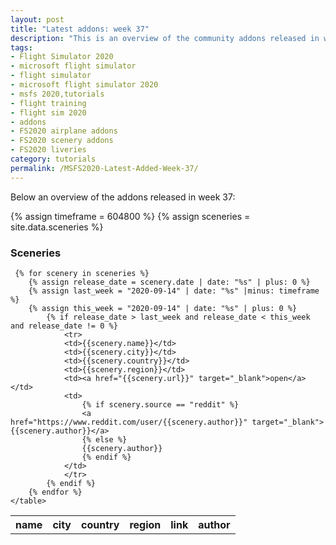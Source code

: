 ```yaml
---
layout: post
title: "Latest addons: week 37"
description: "This is an overview of the community addons released in week 37 for Flight Simulator 2020"
tags:
- Flight Simulator 2020
- microsoft flight simulator
- flight simulator
- microsoft flight simulator 2020
- msfs 2020,tutorials
- flight training
- flight sim 2020
- addons
- FS2020 airplane addons
- FS2020 scenery addons
- FS2020 liveries
category: tutorials
permalink: /MSFS2020-Latest-Added-Week-37/
---
```


Below an overview of the addons released in week 37:

 
{% assign timeframe = 604800 %}
{% assign sceneries = site.data.sceneries %}

<h3>Sceneries</h3>
<table>
    <tr>
        <th>name</th>
        <th>city</th>
        <th>country</th>
        <th>region</th>
        <th>link</th>
        <th>author</th>       
    </tr>

     {% for scenery in sceneries %}
        {% assign release_date = scenery.date | date: "%s" | plus: 0 %}
        {% assign last_week = "2020-09-14" | date: "%s" |minus: timeframe %}
        {% assign this_week = "2020-09-14" | date: "%s" | plus: 0 %}
            {% if release_date > last_week and release_date < this_week and release_date != 0 %}
                <tr>
                <td>{{scenery.name}}</td>
                <td>{{scenery.city}}</td>
                <td>{{scenery.country}}</td>
                <td>{{scenery.region}}</td>                   
                <td><a href="{{scenery.url}}" target="_blank">open</a></td>
                <td>
                    {% if scenery.source == "reddit" %}
                    <a href="https://www.reddit.com/user/{{scenery.author}}" target="_blank">{{scenery.author}}</a>
                    {% else %}
                    {{scenery.author}}
                    {% endif %}
                </td>
                </tr>
            {% endif %}
        {% endfor %}  
    </table> 